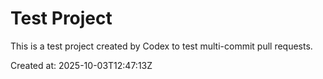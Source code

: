 # Test Project

This is a test project created by Codex to test multi-commit pull requests.

Created at: 2025-10-03T12:47:13Z
